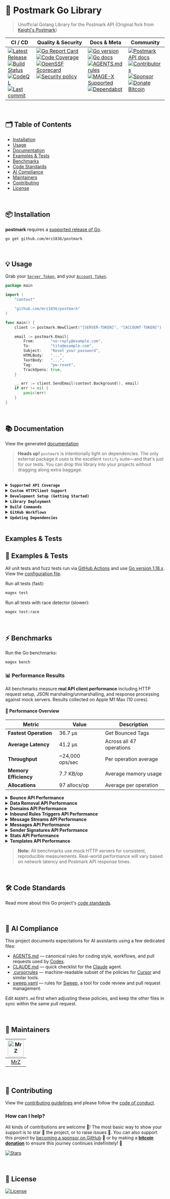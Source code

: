 # 📨 Postmark Go Library
> Unofficial Golang Library for the Postmark API (Original fork from [Keighl's Postmark](https://github.com/keighl/postmark))

<table>
  <thead>
    <tr>
      <th>CI&nbsp;/&nbsp;CD</th>
      <th>Quality&nbsp;&amp;&nbsp;Security</th>
      <th>Docs&nbsp;&amp;&nbsp;Meta</th>
      <th>Community</th>
    </tr>
  </thead>
  <tbody>
    <tr>
      <td valign="top" align="left">
        <a href="https://github.com/mrz1836/postmark/releases">
          <img src="https://img.shields.io/github/release-pre/mrz1836/postmark?logo=github&style=flat" alt="Latest Release">
        </a><br/>
        <a href="https://github.com/mrz1836/postmark/actions">
          <img src="https://img.shields.io/github/actions/workflow/status/mrz1836/postmark/fortress.yml?branch=master&logo=github&style=flat" alt="Build Status">
        </a><br/>
		<a href="https://github.com/mrz1836/postmark/actions">
          <img src="https://github.com/mrz1836/postmark/actions/workflows/codeql-analysis.yml/badge.svg?style=flat" alt="CodeQL">
        </a><br/>
        <a href="https://github.com/mrz1836/postmark/commits/master">
		  <img src="https://img.shields.io/github/last-commit/mrz1836/postmark?style=flat&logo=clockify&logoColor=white" alt="Last commit">
		</a>
      </td>
      <td valign="top" align="left">
        <a href="https://goreportcard.com/report/github.com/mrz1836/postmark">
          <img src="https://goreportcard.com/badge/github.com/mrz1836/postmark?style=flat" alt="Go Report Card">
        </a><br/>
		<a href="https://codecov.io/gh/mrz1836/postmark">
          <img src="https://codecov.io/gh/mrz1836/postmark/branch/master/graph/badge.svg?style=flat" alt="Code Coverage">
        </a><br/>
		<a href="https://scorecard.dev/viewer/?uri=github.com/mrz1836/postmark">
          <img src="https://api.scorecard.dev/projects/github.com/mrz1836/postmark/badge?logo=springsecurity&logoColor=white" alt="OpenSSF Scorecard">
        </a><br/>
		<a href=".github/SECURITY.md">
          <img src="https://img.shields.io/badge/security-policy-blue?style=flat&logo=springsecurity&logoColor=white" alt="Security policy">
        </a>
      </td>
      <td valign="top" align="left">
        <a href="https://golang.org/">
          <img src="https://img.shields.io/github/go-mod/go-version/mrz1836/postmark?style=flat" alt="Go version">
        </a><br/>
        <a href="https://pkg.go.dev/github.com/mrz1836/postmark?tab=doc">
          <img src="https://pkg.go.dev/badge/github.com/mrz1836/postmark.svg?style=flat" alt="Go docs">
        </a><br/>
        <a href=".github/AGENTS.md">
          <img src="https://img.shields.io/badge/AGENTS.md-found-40b814?style=flat&logo=openai" alt="AGENTS.md rules">
        </a><br/>
        <a href="https://github.com/mrz1836/mage-x">
          <img src="https://img.shields.io/badge/Mage-supported-brightgreen?style=flat&logo=go&logoColor=white" alt="MAGE-X Supported">
        </a><br/>
		<a href=".github/dependabot.yml">
          <img src="https://img.shields.io/badge/dependencies-automatic-blue?logo=dependabot&style=flat" alt="Dependabot">
        </a>
      </td>
      <td valign="top" align="left">
        <a href="https://postmarkapp.com/developer">
          <img src="https://img.shields.io/badge/API-docs-FFDD00?style=flat&logo=postman&logoColor=white" alt="Postmark API docs">
        </a><br/>
        <a href="https://github.com/mrz1836/postmark/graphs/contributors">
          <img src="https://img.shields.io/github/contributors/mrz1836/postmark?style=flat&logo=contentful&logoColor=white" alt="Contributors">
        </a><br/>
        <a href="https://github.com/sponsors/mrz1836">
          <img src="https://img.shields.io/badge/sponsor-MrZ-181717.svg?logo=github&style=flat" alt="Sponsor">
        </a><br/>
        <a href="https://mrz1818.com/?tab=tips&utm_source=github&utm_medium=sponsor-link&utm_campaign=postmark&utm_term=postmark&utm_content=postmark">
          <img src="https://img.shields.io/badge/donate-bitcoin-ff9900.svg?logo=bitcoin&style=flat" alt="Donate Bitcoin">
        </a>
      </td>
    </tr>
  </tbody>
</table>

<br/>

## 🗂️ Table of Contents
* [Installation](#-installation)
* [Usage](#-usage)
* [Documentation](#-documentation)
* [Examples & Tests](#-examples--tests)
* [Benchmarks](#-benchmarks)
* [Code Standards](#-code-standards)
* [AI Compliance](#-ai-compliance)
* [Maintainers](#-maintainers)
* [Contributing](#-contributing)
* [License](#-license)

<br/>

## 📦 Installation

**postmark** requires a [supported release of Go](https://golang.org/doc/devel/release.html#policy).
```shell script
go get github.com/mrz1836/postmark
```

<br/>

## 💡 Usage
Grab your [`Server Token`](https://account.postmarkapp.com/servers/XXXX/credentials), and your [`Account Token`](https://account.postmarkapp.com/account/edit).

```go
package main

import (
	"context"

	"github.com/mrz1836/postmark"
)

func main() {
	client := postmark.NewClient("[SERVER-TOKEN]", "[ACCOUNT-TOKEN]")

	email := postmark.Email{
		From:       "no-reply@example.com",
		To:         "tito@example.com",
		Subject:    "Reset your password",
		HTMLBody:   "...",
		TextBody:   "...",
		Tag:        "pw-reset",
		TrackOpens: true,
	}

	_, err := client.SendEmail(context.Background(), email)
	if err != nil {
		panic(err)
	}
}
```
<br/>

## 📚 Documentation

View the generated [documentation](https://pkg.go.dev/github.com/mrz1836/postmark?tab=doc)

> **Heads up!** `postmark` is intentionally light on dependencies. The only
external package it uses is the excellent `testify` suite—and that's just for
our tests. You can drop this library into your projects without dragging along
extra baggage.

<br/>

<details>
<summary><strong><code>Supported API Coverage</code></strong></summary>
<br/>

* [x] **[Email API](https://postmarkapp.com/developer/api/email-api) - ([email.go](email.go))**
	* [x] [`POST /email`](https://postmarkapp.com/developer/api/email-api#send-a-single-email) - Send a single email
	* [x] [`POST /email/batch`](https://postmarkapp.com/developer/api/email-api#send-batch-emails) - Send batch emails

* [x] **[Templates API](https://postmarkapp.com/developer/api/templates-api) - ([templates.go](templates.go))**
	* [x] [`POST /email/withTemplate`](https://postmarkapp.com/developer/api/templates-api#email-with-template) - Send email with template
	* [x] [`POST /email/batchWithTemplates`](https://postmarkapp.com/developer/api/templates-api#send-batch-with-templates) - Send batch with templates
	* [x] [`PUT /templates/push`](https://postmarkapp.com/developer/api/templates-api#push-templates) - Push templates to another server
	* [x] [`GET /templates/{templateIdOrAlias}`](https://postmarkapp.com/developer/api/templates-api#get-template) - Get a template
	* [x] [`POST /templates`](https://postmarkapp.com/developer/api/templates-api#create-template) - Create a template
	* [x] [`PUT /templates/{templateIdOrAlias}`](https://postmarkapp.com/developer/api/templates-api#edit-template) - Edit a template
	* [x] [`GET /templates`](https://postmarkapp.com/developer/api/templates-api#list-templates) - List templates
	* [x] [`DELETE /templates/{templateIdOrAlias}`](https://postmarkapp.com/developer/api/templates-api#delete-template) - Delete a template
	* [x] [`POST /templates/validate`](https://postmarkapp.com/developer/api/templates-api#validate-template) - Validate a template

* [x] **[Bounce API](https://postmarkapp.com/developer/api/bounce-api) - ([bounce.go](bounce.go))**
	* [x] [`GET /deliverystats`](https://postmarkapp.com/developer/api/bounce-api#get-delivery-stats) - Get delivery stats
	* [x] [`GET /bounces`](https://postmarkapp.com/developer/api/bounce-api#get-bounces) - Get bounces
	* [x] [`GET /bounces/{bounceid}`](https://postmarkapp.com/developer/api/bounce-api#get-bounce) - Get a single bounce
	* [x] [`GET /bounces/{bounceid}/dump`](https://postmarkapp.com/developer/api/bounce-api#get-bounce-dump) - Get bounce dump
	* [x] [`PUT /bounces/{bounceid}/activate`](https://postmarkapp.com/developer/api/bounce-api#activate-bounce) - Activate a bounce
	* [x] [`GET /bounces/tags`](https://postmarkapp.com/developer/api/bounce-api#get-bounced-tags) - Get bounced tags

* [x] **[Messages API](https://postmarkapp.com/developer/api/messages-api) - ([messages_outbound.go](messages_outbound.go), [messages_inbound.go](messages_inbound.go))**
	* [x] [`GET /messages/outbound`](https://postmarkapp.com/developer/api/messages-api#outbound-message-search) - Search outbound messages
	* [x] [`GET /messages/outbound/{messageid}/details`](https://postmarkapp.com/developer/api/messages-api#outbound-message-details) - Get outbound message details
	* [x] [`GET /messages/outbound/{messageid}/dump`](https://postmarkapp.com/developer/api/messages-api#outbound-message-dump) - Get outbound message dump
	* [x] [`GET /messages/outbound/opens`](https://postmarkapp.com/developer/api/messages-api#message-opens) - Get message opens
	* [x] [`GET /messages/outbound/opens/{messageid}`](https://postmarkapp.com/developer/api/messages-api#opens-for-single-message) - Get opens for single message
	* [x] [`GET /messages/outbound/clicks`](https://postmarkapp.com/developer/api/messages-api#message-clicks) - Get message clicks
	* [x] [`GET /messages/outbound/clicks/{messageid}`](https://postmarkapp.com/developer/api/messages-api#clicks-for-single-message) - Get clicks for single message
	* [x] [`GET /messages/inbound`](https://postmarkapp.com/developer/api/messages-api#inbound-message-search) - Search inbound messages
	* [x] [`GET /messages/inbound/{messageid}/details`](https://postmarkapp.com/developer/api/messages-api#inbound-message-details) - Get inbound message details
	* [x] [`PUT /messages/inbound/{messageid}/bypass`](https://postmarkapp.com/developer/api/messages-api#bypass-inbound-message-rules) - Bypass inbound message rules
	* [x] [`PUT /messages/inbound/{messageid}/retry`](https://postmarkapp.com/developer/api/messages-api#retry-inbound-message-processing) - Retry inbound message processing

* [x] **[Message Streams API](https://postmarkapp.com/developer/api/message-streams-api) - ([message_streams.go](message_streams.go))**
	* [x] [`GET /message-streams`](https://postmarkapp.com/developer/api/message-streams-api#list-message-streams) - List message streams
	* [x] [`GET /message-streams/{stream_ID}`](https://postmarkapp.com/developer/api/message-streams-api#get-message-stream) - Get a message stream
	* [x] [`PATCH /message-streams/{stream_ID}`](https://postmarkapp.com/developer/api/message-streams-api#edit-message-stream) - Edit a message stream
	* [x] [`POST /message-streams`](https://postmarkapp.com/developer/api/message-streams-api#create-message-stream) - Create a message stream
	* [x] [`POST /message-streams/{stream_ID}/archive`](https://postmarkapp.com/developer/api/message-streams-api#archive-message-stream) - Archive a message stream
	* [x] [`POST /message-streams/{stream_ID}/unarchive`](https://postmarkapp.com/developer/api/message-streams-api#unarchive-message-stream) - Unarchive a message stream

* [x] **[Domains API](https://postmarkapp.com/developer/api/domains-api) - ([domains.go](domains.go))**
	* [x] [`GET /domains`](https://postmarkapp.com/developer/api/domains-api#list-domains) - List domains
	* [x] [`GET /domains/{domainid}`](https://postmarkapp.com/developer/api/domains-api#get-domain-details) - Get domain details
	* [x] [`POST /domains`](https://postmarkapp.com/developer/api/domains-api#create-domain) - Create a domain
	* [x] [`PUT /domains/{domainid}`](https://postmarkapp.com/developer/api/domains-api#edit-domain) - Edit a domain
	* [x] [`DELETE /domains/{domainid}`](https://postmarkapp.com/developer/api/domains-api#delete-domain) - Delete a domain
	* [x] [`PUT /domains/{domainid}/verifyDkim`](https://postmarkapp.com/developer/api/domains-api#verify-dkim) - Verify DKIM status
	* [x] [`PUT /domains/{domainid}/verifyReturnPath`](https://postmarkapp.com/developer/api/domains-api#verify-return-path) - Verify return-path status
	* [x] [`POST /domains/{domainid}/rotatedkim`](https://postmarkapp.com/developer/api/domains-api#rotate-dkim) - Rotate DKIM keys

* [x] **[Sender Signatures API](https://postmarkapp.com/developer/api/signatures-api) - ([sender_signatures.go](sender_signatures.go))**
	* [x] [`GET /senders`](https://postmarkapp.com/developer/api/signatures-api#list-sender-signatures) - List sender signatures
	* [x] [`GET /senders/{signatureid}`](https://postmarkapp.com/developer/api/signatures-api#get-sender-signature-details) - Get sender signature details
	* [x] [`POST /senders`](https://postmarkapp.com/developer/api/signatures-api#create-signature) - Create a signature
	* [x] [`PUT /senders/{signatureid}`](https://postmarkapp.com/developer/api/signatures-api#edit-signature) - Edit a signature
	* [x] [`DELETE /senders/{signatureid}`](https://postmarkapp.com/developer/api/signatures-api#delete-signature) - Delete a signature
	* [x] [`POST /senders/{signatureid}/resend`](https://postmarkapp.com/developer/api/signatures-api#resend-confirmation) - Resend confirmation

* [x] **[Stats API](https://postmarkapp.com/developer/api/stats-api) - ([stats.go](stats.go))**
	* [x] [`GET /stats/outbound`](https://postmarkapp.com/developer/api/stats-api#get-outbound-overview) - Get outbound overview
	* [x] [`GET /stats/outbound/sends`](https://postmarkapp.com/developer/api/stats-api#get-sent-counts) - Get sent counts
	* [x] [`GET /stats/outbound/bounces`](https://postmarkapp.com/developer/api/stats-api#get-bounce-counts) - Get bounce counts
	* [x] [`GET /stats/outbound/spam`](https://postmarkapp.com/developer/api/stats-api#get-spam-complaints) - Get spam complaints
	* [x] [`GET /stats/outbound/tracked`](https://postmarkapp.com/developer/api/stats-api#get-tracked-email-counts) - Get tracked email counts
	* [x] [`GET /stats/outbound/opens`](https://postmarkapp.com/developer/api/stats-api#get-email-open-counts) - Get email open counts
	* [x] [`GET /stats/outbound/opens/platforms`](https://postmarkapp.com/developer/api/stats-api#get-email-platform-usage) - Get email platform usage
	* [x] [`GET /stats/outbound/opens/emailclients`](https://postmarkapp.com/developer/api/stats-api#get-email-client-usage) - Get email client usage
	* [x] [`GET /stats/outbound/clicks`](https://postmarkapp.com/developer/api/stats-api#get-click-counts) - Get click counts
	* [x] [`GET /stats/outbound/clicks/browserfamilies`](https://postmarkapp.com/developer/api/stats-api#get-browser-usage) - Get browser usage
	* [x] [`GET /stats/outbound/clicks/platforms`](https://postmarkapp.com/developer/api/stats-api#get-browser-platform-usage) - Get browser platform usage
	* [x] [`GET /stats/outbound/clicks/location`](https://postmarkapp.com/developer/api/stats-api#get-click-location) - Get click location

* [x] **[Webhooks API](https://postmarkapp.com/developer/api/webhooks-api) - ([webhooks.go](webhooks.go))**
	* [x] [`GET /webhooks`](https://postmarkapp.com/developer/api/webhooks-api#list-webhooks) - List webhooks
	* [x] [`GET /webhooks/{Id}`](https://postmarkapp.com/developer/api/webhooks-api#get-webhook) - Get a webhook
	* [x] [`POST /webhooks`](https://postmarkapp.com/developer/api/webhooks-api#create-webhook) - Create a webhook
	* [x] [`PUT /webhooks/{Id}`](https://postmarkapp.com/developer/api/webhooks-api#edit-webhook) - Edit a webhook
	* [x] [`DELETE /webhooks/{Id}`](https://postmarkapp.com/developer/api/webhooks-api#delete-webhook) - Delete a webhook

* [x] **[Suppressions API](https://postmarkapp.com/developer/api/suppressions-api) - ([suppressions.go](suppressions.go))**
	* [x] [`GET /message-streams/{stream_id}/suppressions/dump`](https://postmarkapp.com/developer/api/suppressions-api#suppression-dump) - Suppression dump
	* [x] [`POST /message-streams/{stream_id}/suppressions`](https://postmarkapp.com/developer/api/suppressions-api#create-suppression) - Create suppressions
	* [x] [`POST /message-streams/{stream_id}/suppressions/delete`](https://postmarkapp.com/developer/api/suppressions-api#delete-suppression) - Delete suppressions

* [x] **[Servers API](https://postmarkapp.com/developer/api/servers-api) - ([server.go](server.go), [servers.go](servers.go))**
	* [x] [`GET /server`](https://postmarkapp.com/developer/api/servers-api#get-server) - Get current server
	* [x] [`PUT /server`](https://postmarkapp.com/developer/api/servers-api#edit-server) - Edit current server
	* [x] [`GET /servers/{serverid}`](https://postmarkapp.com/developer/api/servers-api#get-server) - Get a server
	* [x] [`POST /servers`](https://postmarkapp.com/developer/api/servers-api#create-server) - Create a server
	* [x] [`PUT /servers/{serverid}`](https://postmarkapp.com/developer/api/servers-api#edit-server) - Edit a server
	* [x] [`GET /servers`](https://postmarkapp.com/developer/api/servers-api#list-servers) - List servers
	* [x] [`DELETE /servers/{serverid}`](https://postmarkapp.com/developer/api/servers-api#delete-server) - Delete a server

* [x] **[Inbound Rules Triggers API](https://postmarkapp.com/developer/api/inbound-rules-triggers-api) - ([inbound_rules_triggers.go](inbound_rules_triggers.go))**
	* [x] [`GET /triggers/inboundrules`](https://postmarkapp.com/developer/api/inbound-rules-triggers-api#list-inbound-rule-triggers) - List inbound rule triggers
	* [x] [`POST /triggers/inboundrules`](https://postmarkapp.com/developer/api/inbound-rules-triggers-api#create-inbound-rule-trigger) - Create an inbound rule trigger
	* [x] [`DELETE /triggers/inboundrules/{triggerid}`](https://postmarkapp.com/developer/api/inbound-rules-triggers-api#delete-trigger) - Delete a single trigger

* [x] **[Data Removal API](https://postmarkapp.com/developer/api/data-removals-api) - ([data_removals.go](data_removals.go))**
	* [x] [`POST /data-removals`](https://postmarkapp.com/developer/api/data-removals-api#create-data-removal-request) - Create a data removal request
	* [x] [`GET /data-removals/{id}`](https://postmarkapp.com/developer/api/data-removals-api#check-data-removal-status) - Check a data removal request status

</details>

<details>
<summary><strong><code>Custom HTTPClient Support</code></strong></summary>
<br/>

```go
package main

import (
    "github.com/mrz1836/postmark"
    "google.golang.org/appengine"
    "google.golang.org/appengine/urlfetch"
)

// ....

client := postmark.NewClient("[SERVER-TOKEN]", "[ACCOUNT-TOKEN]")

ctx := appengine.NewContext(req)
client.HTTPClient = urlfetch.Client(ctx)

// ...
```
</details>

<details>
<summary><strong><code>Development Setup (Getting Started)</code></strong></summary>
<br/>

Install [MAGE-X](https://github.com/mrz1836/mage-x) build tool for development:

```bash
# Install MAGE-X for development and building
go install github.com/mrz1836/mage-x/cmd/magex@latest
magex update:install
```
</details>

<details>
<summary><strong><code>Library Deployment</code></strong></summary>
<br/>

This project uses [goreleaser](https://github.com/goreleaser/goreleaser) for streamlined binary and library deployment to GitHub. To get started, install it via:

```bash
brew install goreleaser
```

The release process is defined in the [.goreleaser.yml](.goreleaser.yml) configuration file.

Then create and push a new Git tag using:

```bash
magex version:bump bump=patch push
```

This process ensures consistent, repeatable releases with properly versioned artifacts and citation metadata.

</details>

<details>
<summary><strong><code>Build Commands</code></strong></summary>
<br/>

View all build commands

```bash script
magex help
```

</details>

<details>
<summary><strong><code>GitHub Workflows</code></strong></summary>
<br/>


### 🎛️ The Workflow Control Center

All GitHub Actions workflows in this repository are powered by configuration files: [**.env.base**](.github/.env.base) (default configuration) and optionally **.env.custom** (project-specific overrides) – your one-stop shop for tweaking CI/CD behavior without touching a single YAML file! 🎯

**Configuration Files:**
- **[.env.base](.github/.env.base)** – Default configuration that works for most Go projects
- **[.env.custom](.github/.env.custom)** – Optional project-specific overrides

This magical file controls everything from:
- **🚀 Go version matrix** (test on multiple versions or just one)
- **🏃 Runner selection** (Ubuntu or macOS, your wallet decides)
- **🔬 Feature toggles** (coverage, fuzzing, linting, race detection, benchmarks)
- **🛡️ Security tool versions** (gitleaks, nancy, govulncheck)
- **🤖 Auto-merge behaviors** (how aggressive should the bots be?)
- **🏷️ PR management rules** (size labels, auto-assignment, welcome messages)

> **Pro tip:** Want to disable code coverage? Just add `ENABLE_CODE_COVERAGE=false` to your .env.custom to override the default in .env.base and push. No YAML archaeology required!

<br/>

| Workflow Name                                                                      | Description                                                                                                            |
|------------------------------------------------------------------------------------|------------------------------------------------------------------------------------------------------------------------|
| [auto-merge-on-approval.yml](.github/workflows/auto-merge-on-approval.yml)         | Automatically merges PRs after approval and all required checks, following strict rules.                               |
| [codeql-analysis.yml](.github/workflows/codeql-analysis.yml)                       | Analyzes code for security vulnerabilities using [GitHub CodeQL](https://codeql.github.com/).                          |
| [dependabot-auto-merge.yml](.github/workflows/dependabot-auto-merge.yml)           | Automatically merges [Dependabot](https://github.com/dependabot) PRs that meet all requirements.                       |
| [fortress.yml](.github/workflows/fortress.yml)                                     | Runs the GoFortress security and testing workflow, including linting, testing, releasing, and vulnerability checks.    |
| [pull-request-management.yml](.github/workflows/pull-request-management.yml)       | Labels PRs by branch prefix, assigns a default user if none is assigned, and welcomes new contributors with a comment. |
| [scorecard.yml](.github/workflows/scorecard.yml)                                   | Runs [OpenSSF](https://openssf.org/) Scorecard to assess supply chain security.                                        |
| [stale.yml](.github/workflows/stale-check.yml)                                     | Warns about (and optionally closes) inactive issues and PRs on a schedule or manual trigger.                           |
| [sync-labels.yml](.github/workflows/sync-labels.yml)                               | Keeps GitHub labels in sync with the declarative manifest at [`.github/labels.yml`](./.github/labels.yml).             |

</details>

<details>
<summary><strong><code>Updating Dependencies</code></strong></summary>
<br/>

To update all dependencies (Go modules, linters, and related tools), run:

```bash
magex deps:update
```

This command ensures all dependencies are brought up to date in a single step, including Go modules and any managed tools. It is the recommended way to keep your development environment and CI in sync with the latest versions.

</details>

<br/>

## Examples & Tests
## 🧪 Examples & Tests

All unit tests and fuzz tests run via [GitHub Actions](https://github.com/mrz1836/postmark/actions) and use [Go version 1.18.x](https://go.dev/doc/go1.18). View the [configuration file](.github/workflows/fortress.yml).

Run all tests (fast):

```bash script
magex test
```

Run all tests with race detector (slower):
```bash script
magex test:race
```

<br/>

## ⚡ Benchmarks

Run the Go benchmarks:

```bash script
magex bench
```

### 📊 Performance Results

All benchmarks measure **real API client performance** including HTTP request setup, JSON marshaling/unmarshalling, and response processing against mock servers. Results collected on Apple M1 Max (10 cores).

#### 🎯 Performance Overview

| Metric                | Value           | Description              |
|-----------------------|-----------------|--------------------------|
| **Fastest Operation** | 36.7 µs         | Get Bounced Tags         |
| **Average Latency**   | 41.2 µs         | Across all 47 operations |
| **Throughput**        | ~24,000 ops/sec | Per operation average    |
| **Memory Efficiency** | 7.7 KB/op       | Average memory usage     |
| **Allocations**       | 97 allocs/op    | Average per operation    |

<details>
<summary><strong>Bounce API Performance</strong></summary>
<br/>

| Operation          | Latency (µs) | Throughput (ops/sec) | Memory | Allocs |
|--------------------|--------------|----------------------|--------|--------|
| Get Delivery Stats | 38.0         | 26,300               | 6.8 KB | 86     |
| Get Bounces        | 41.6         | 24,000               | 7.8 KB | 110    |
| Get Bounce         | 40.4         | 24,800               | 7.1 KB | 89     |
| Get Bounce Dump    | 37.4         | 26,700               | 6.6 KB | 84     |
| Activate Bounce    | 39.9         | 25,100               | 7.2 KB | 92     |
| Get Bounced Tags   | 36.7         | 27,200               | 6.6 KB | 85     |

</details>

<details>
<summary><strong>Data Removal API Performance</strong></summary>
<br/>

| Operation               | Latency (µs) | Throughput (ops/sec) | Memory | Allocs |
|-------------------------|--------------|----------------------|--------|--------|
| Create Data Removal     | 41.5         | 24,100               | 7.6 KB | 100    |
| Get Data Removal Status | 38.6         | 25,900               | 6.8 KB | 86     |

</details>

<details>
<summary><strong>Domains API Performance</strong></summary>
<br/>

| Operation          | Latency (µs) | Throughput (ops/sec) | Memory | Allocs |
|--------------------|--------------|----------------------|--------|--------|
| Get Domains        | 40.2         | 24,900               | 7.2 KB | 101    |
| Get Domain         | 41.9         | 23,900               | 7.3 KB | 89     |
| Create Domain      | 41.3         | 24,200               | 7.8 KB | 100    |
| Edit Domain        | 41.7         | 24,000               | 8.3 KB | 107    |
| Delete Domain      | 38.2         | 26,200               | 7.1 KB | 89     |
| Verify DKIM Status | 39.6         | 25,200               | 7.4 KB | 91     |
| Verify Return Path | 39.2         | 25,500               | 7.4 KB | 90     |
| Rotate DKIM        | 40.2         | 24,900               | 7.6 KB | 93     |

</details>

<details>
<summary><strong>Inbound Rules Triggers API Performance</strong></summary>
<br/>

| Operation                   | Latency (µs) | Throughput (ops/sec) | Memory | Allocs |
|-----------------------------|--------------|----------------------|--------|--------|
| Get Inbound Rule Triggers   | 39.8         | 25,100               | 7.1 KB | 101    |
| Create Inbound Rule Trigger | 41.0         | 24,400               | 7.6 KB | 99     |
| Delete Inbound Rule Trigger | 40.4         | 24,700               | 6.7 KB | 84     |

</details>

<details>
<summary><strong>Message Streams API Performance</strong></summary>
<br/>

| Operation                | Latency (µs) | Throughput (ops/sec) | Memory | Allocs |
|--------------------------|--------------|----------------------|--------|--------|
| List Message Streams     | 44.4         | 22,500               | 7.4 KB | 93     |
| Get Message Stream       | 42.6         | 23,500               | 7.0 KB | 89     |
| Edit Message Stream      | 46.8         | 21,400               | 8.1 KB | 106    |
| Create Message Stream    | 44.5         | 22,500               | 8.1 KB | 104    |
| Archive Message Stream   | 40.4         | 24,800               | 6.8 KB | 86     |
| Unarchive Message Stream | 42.6         | 23,500               | 7.1 KB | 90     |

</details>

<details>
<summary><strong>Messages API Performance</strong></summary>
<br/>

| Operation                    | Latency (µs) | Throughput (ops/sec) | Memory | Allocs |
|------------------------------|--------------|----------------------|--------|--------|
| Get Outbound Messages Clicks | 47.5         | 21,100               | 8.5 KB | 118    |
| Get Outbound Message Clicks  | 43.2         | 23,100               | 7.9 KB | 109    |

</details>

<details>
<summary><strong>Sender Signatures API Performance</strong></summary>
<br/>

| Operation                     | Latency (µs) | Throughput (ops/sec) | Memory | Allocs |
|-------------------------------|--------------|----------------------|--------|--------|
| Get Sender Signatures         | 40.6         | 24,600               | 7.3 KB | 104    |
| Get Sender Signature          | 40.6         | 24,600               | 7.5 KB | 92     |
| Create Sender Signature       | 42.2         | 23,700               | 8.1 KB | 101    |
| Edit Sender Signature         | 47.1         | 21,200               | 8.6 KB | 108    |
| Delete Sender Signature       | 38.8         | 25,800               | 7.1 KB | 89     |
| Resend Signature Confirmation | 39.0         | 25,700               | 7.2 KB | 90     |

</details>

<details>
<summary><strong>Stats API Performance</strong></summary>
<br/>

| Operation                 | Latency (µs) | Throughput (ops/sec) | Memory | Allocs |
|---------------------------|--------------|----------------------|--------|--------|
| Get Click Counts          | 40.3         | 24,800               | 7.4 KB | 103    |
| Get Browser Family Counts | 42.2         | 23,700               | 7.6 KB | 103    |
| Get Click Location Counts | 42.8         | 23,400               | 7.4 KB | 103    |
| Get Click Platform Counts | 42.0         | 23,800               | 7.5 KB | 103    |
| Get Email Client Counts   | 41.3         | 24,200               | 7.6 KB | 103    |

</details>

<details>
<summary><strong>Templates API Performance</strong></summary>
<br/>

| Operation                  | Latency (µs) | Throughput (ops/sec) | Memory | Allocs |
|----------------------------|--------------|----------------------|--------|--------|
| Get Template               | 39.9         | 25,100               | 7.5 KB | 92     |
| Get Templates              | 41.3         | 24,200               | 7.5 KB | 103    |
| Get Templates Filtered     | 40.0         | 25,000               | 7.4 KB | 103    |
| Create Template            | 44.7         | 22,400               | 7.9 KB | 99     |
| Edit Template              | 42.5         | 23,500               | 8.4 KB | 106    |
| Delete Template            | 39.3         | 25,500               | 7.1 KB | 89     |
| Validate Template          | 44.9         | 22,300               | 8.5 KB | 110    |
| Send Templated Email       | 44.2         | 22,600               | 8.8 KB | 110    |
| Send Templated Email Batch | 46.1         | 21,700               | 9.0 KB | 117    |
| Push Templates             | 42.9         | 23,300               | 7.9 KB | 105    |

</details>

> **Note:** All benchmarks use mock HTTP servers for consistent, reproducible measurements. Real-world performance will vary based on network latency and Postmark API response times.

<br/>

## 🛠️ Code Standards
Read more about this Go project's [code standards](.github/CODE_STANDARDS.md).

<br/>

## 🤖 AI Compliance
This project documents expectations for AI assistants using a few dedicated files:

- [AGENTS.md](.github/AGENTS.md) — canonical rules for coding style, workflows, and pull requests used by [Codex](https://chatgpt.com/codex).
- [CLAUDE.md](.github/CLAUDE.md) — quick checklist for the [Claude](https://www.anthropic.com/product) agent.
- [.cursorrules](.cursorrules) — machine-readable subset of the policies for [Cursor](https://www.cursor.so/) and similar tools.
- [sweep.yaml](.github/sweep.yaml) — rules for [Sweep](https://github.com/sweepai/sweep), a tool for code review and pull request management.

Edit `AGENTS.md` first when adjusting these policies, and keep the other files in sync within the same pull request.

<br/>

## 👥 Maintainers
| [<img src="https://github.com/mrz1836.png" height="50" alt="MrZ" />](https://github.com/mrz1836) |
|:------------------------------------------------------------------------------------------------:|
|                                [MrZ](https://github.com/mrz1836)                                 |

<br/>

## 🤝 Contributing
View the [contributing guidelines](.github/CONTRIBUTING.md) and please follow the [code of conduct](.github/CODE_OF_CONDUCT.md).

### How can I help?
All kinds of contributions are welcome :raised_hands:!
The most basic way to show your support is to star :star2: the project, or to raise issues :speech_balloon:.
You can also support this project by [becoming a sponsor on GitHub](https://github.com/sponsors/mrz1836) :clap:
or by making a [**bitcoin donation**](https://mrz1818.com/?tab=tips&utm_source=github&utm_medium=sponsor-link&utm_campaign=postmark&utm_term=postmark&utm_content=postmark) to ensure this journey continues indefinitely! :rocket:


[![Stars](https://img.shields.io/github/stars/mrz1836/postmark?label=Please%20like%20us&style=social)](https://github.com/mrz1836/postmark/stargazers)

<br/>

## 📝 License

[![License](https://img.shields.io/github/license/mrz1836/postmark.svg?style=flat)](LICENSE)
